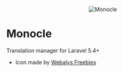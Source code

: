 <p align="center">
<img src="http://happydemon.xyz/repos/monocle.png" alt="Monocle" />
</p>

# Monocle
Translation manager for Laravel 5.4+

* <div>Icon made by <a href="http://www.flaticon.com/authors/webalys-freebies" title="Webalys Freebies">Webalys Freebies</a> </div>
